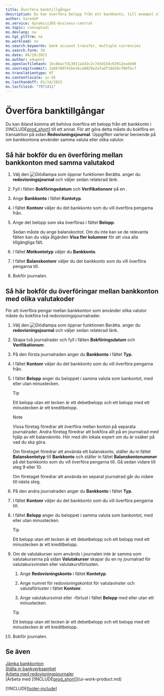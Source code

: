 ```yaml
---
title: Överföra banktillgångar
description: Du kan överföra belopp från ett bankkonto, till exempel olika valutor genom att bokföra transaktionen i redovisningsjournalen.
author: SorenGP
ms.service: dynamics365-business-central
ms.topic: conceptual
ms.devlang: na
ms.tgt_pltfrm: na
ms.workload: na
ms.search.keywords: bank account transfer, multiple currencies
ms.search.form: 39
ms.date: 04/29/2021
ms.author: edupont
ms.openlocfilehash: 1bc84acfd13011a343c2c745d154c83912eade08
ms.sourcegitcommit: 2ab6709741be16ca8029e2afadf19d28cf00fbc7
ms.translationtype: HT
ms.contentlocale: sv-SE
ms.lasthandoff: 01/14/2022
ms.locfileid: "7971411"
---
```

# <a name="transfer-bank-funds"></a>Överföra banktillgångar

Du kan ibland komma att behöva överföra ett belopp från ett bankkonto i [!INCLUDE[prod_short](includes/prod_short.md)] till ett annat. För att göra detta måste du bokföra en transaktion på sidan **Redovisningsjournal**. Uppgiften varierar beroende på om bankkontona använder samma valuta eller olika valutor.

## <a name="to-post-a-transfer-between-bank-accounts-with-the-same-currency-code"></a>Så här bokför du en överföring mellan bankkonton med samma valutakod

1. Välj den ![Glödlampa som öppnar funktionen Berätta.](media/ui-search/search_small.png "Berätta vad du vill göra") anger du **redovisningsjournal** och väljer sedan relaterad länk.
2. Fyll i fälten **Bokföringsdatum** och **Verifikationsnr** på en .
3. Ange **Bankkonto** i fältet **Kontotyp**.
4. I fältet **Kontonr** väljer du det bankkonto som du vill överföra pengarna från.
5. Ange det belopp som ska överföras i fältet **Belopp**.

    Sedan måste du ange balanskontot. Om du inte kan se de relevanta fälten kan du välja åtgärden **Visa fler kolumner** för att visa alla tillgängliga fält.
6. I fältet **Motkontotyp** väljer du **Bankkonto**.
7. I fältet **Balanskontonr** väljer du det bankkonto som du vill överföra pengarna till.
8. Bokför journalen.

## <a name="to-post-a-transfer-between-bank-accounts-with-different-currency-codes"></a>Så här bokför du överföringar mellan bankkonton med olika valutakoder

För att överföra pengar mellan bankkonton som använder olika valutor måste du bokföra två redovisningsjournalrader.

1. Välj den ![Glödlampa som öppnar funktionen Berätta.](media/ui-search/search_small.png "Berätta vad du vill göra") anger du **redovisningsjournal** och väljer sedan relaterad länk.
2. Skapa två journalrader och fyll i fälten **Bokföringsdatum** och **Verifikationsnr**.
3. På den första journalraden anger du **Bankkonto** i fältet **Typ**.
4. I fältet **Kontonr** väljer du det bankkonto som du vill överföra pengarna från.
5. I fältet **Belopp** anger du beloppet i samma valuta som bankontot, med eller utan minustecken.

    > [!TIP]
    > Ett belopp utan ett tecken är ett debetbelopp och ett belopp med ett minustecken är ett kreditbelopp.

    > [!NOTE]
    > Vissa företag föredrar att överföra mellan konton på separata journalrader. Andra företag föredrar att bokföra allt på en journalrad med hjälp av ett balanskonto. Hör med din lokala expert om du är osäker på vad du ska göra.
    >
    > Om företaget föredrar att använda ett balanskonto, ställer du in fältet **Balanskontotyp** till **Bankkonto** och ställer in fältet **Balanskontonummer** på det bankkonto som du vill överföra pengarna till. Gå sedan vidare till steg 9 eller 10.
    >
    > Om företaget föredrar att använda en separat journalrad går du vidare till nästa steg.
6. På den andra journalraden anger du **Bankkonto** i fältet **Typ**.
7. I fältet **Kontonr** väljer du det bankkonto som du vill överföra pengarna till.
8. I fältet **Belopp** anger du beloppet i samma valuta som bankontot, med eller utan minustecken.

    > [!TIP]
    > Ett belopp utan ett tecken är ett debetbelopp och ett belopp med ett minustecken är ett kreditbelopp.
9. Om de valutakurser som används i journalen inte är samma som valutakurserna på sidan **Valutakurser** skapar du en ny journalrad för valutakursvinsten eller valutakursförlusten.  

    1. Ange **Redovisningskonto** i fältet **Kontotyp**.  

    2. Ange numret för redovisningskontot för valutavinster och valutaförluster i fältet **Kontonr**.  

    3. Ange valutakursvinst eller -förlust i fältet **Belopp** med eller utan ett minustecken.

    > [!TIP]
    > Ett belopp utan ett tecken är ett debetbelopp och ett belopp med ett minustecken är ett kreditbelopp.
10. Bokför journalen.

## <a name="see-also"></a>Se även

[Jämka bankkonton](bank-manage-bank-accounts.md)  
[Ställa in bankverksamhet](bank-setup-banking.md)  
[Arbeta med redovisningsjournaler](ui-work-general-journals.md)  
[Arbeta med [!INCLUDE[prod_short](includes/prod_short.md)]](ui-work-product.md)


[!INCLUDE[footer-include](includes/footer-banner.md)]